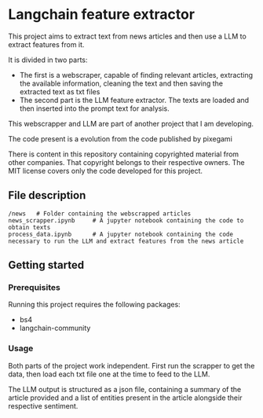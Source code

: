 # Langchain feature extractor

This project aims to extract text from news articles and then use a LLM to extract features from it.

It is divided in two parts:
* The first is a webscraper, capable of finding relevant articles, extracting the available information, cleaning the text and then saving the extracted text as txt files
* The second part is the LLM feature extractor. The texts are loaded and then inserted into the prompt text for analysis.

This webscrapper and LLM are part of another project that I am developing.

The code present is a evolution from the code published by pixegami

There is content in this repository containing copyrighted material from other companies. That copyright belongs to their respective owners. The MIT license covers only the code developed for this project.

## File description

    /news   # Folder containing the webscrapped articles
    news_scrapper.ipynb     # A jupyter notebook containing the code to obtain texts
    process_data.ipynb      # A jupyter notebook containing the code necessary to run the LLM and extract features from the news article

## Getting started

### Prerequisites
Running this project requires the following packages:

* bs4
* langchain-community

### Usage

Both parts of the project work independent. First run the scrapper to get the data, then load each txt file one at the time to feed to the LLM.

The LLM output is structured as a json file, containing a summary of the article provided and a list of entities present in the article alongside their respective sentiment.
